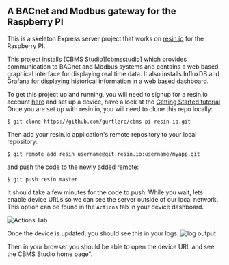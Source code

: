 ## A BACnet and Modbus gateway for the Raspberry PI 

This is a skeleton Express server project that works on [resin.io][resin-link] for the Raspberry PI.

This project installs [CBMS Studio][cbmsstudio] which provides communication to BACnet and Modbus systems and contains a web based graphical interface for displaying real time data. It also installs InfluxDB and Grafana for displaying historical information in a web based dashboard.
 
To get this project up and running, you will need to signup for a resin.io account [here][signup-page] and set up a device, have a look at the [Getting Started tutorial][gettingStarted-link]. Once you are set up with resin.io, you will need to clone this repo locally:
```
$ git clone https://github.com/gurtlerc/cbms-pi-resin-io.git 
```
Then add your resin.io application's remote repository to your local repository:
```
$ git remote add resin username@git.resin.io:username/myapp.git
```
and push the code to the newly added remote:
```
$ git push resin master
```
It should take a few minutes for the code to push. While you wait, lets enable device URLs so we can see the server outside of our local network. This option can be found in the `Actions` tab in your device dashboard.

![Actions Tab](/img/enable-public-URLs.png)

Once the device is updated, you should see this in your logs:
![log output](/img/log-output.png)

Then in your browser you should be able to open the device URL and see the CBMS Studio home page".

[cbmsstidio]:http://cbmsstudio.com
[resin-link]:https://resin.io/
[signup-page]:https://dashboard.resin.io/signup
[gettingStarted-link]:http://docs.resin.io/#/pages/installing/gettingStarted.md
